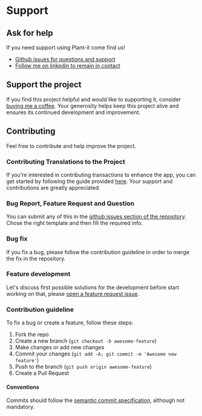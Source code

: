 # Support

## Ask for help
If you need support using Plant-it come find us!

* [Github issues for questions and support](https://github.com/MDeLuise/plant-it/issues)
* [Follow me on linkedin to remain in contact](https://www.linkedin.com/in/massimiliano-de-luise-370464209)

## Support the project
If you find this project helpful and would like to supporting it, consider [buying me a coffee](https://www.buymeacoffee.com/mdeluise). Your generosity helps keep this project alive and ensures its continued development and improvement.

## Contributing
Feel free to contribute and help improve the project.

### Contributing Translations to the Project
If you're interested in contributing transactions to enhance the app, you can get started by following the guide provided [here](https://github.com/MDeLuise/plant-it/discussions/148). Your support and contributions are greatly appreciated.

### Bug Report, Feature Request and Question
You can submit any of this in the [github issues section of the repository](https://github.com/MDeLuise/plant-it/issues/new/choose). Chose the right template and then fill the required info.

### Bug fix
If you fix a bug, please follow the contribution guideline in order to merge the fix in the repository.

### Feature development
Let's discuss first possible solutions for the development before start working on that, please [open a feature request issue](https://github.com/MDeLuise/plant-it/issues/new?assignees=&labels=Status:+Created,Type:+Feature+Request&projects=&template=feature_request.yml).

### Contribution guideline
To fix a bug or create a feature, follow these steps:

1. Fork the repo
1. Create a new branch (`git checkout -b awesome-feature`)
1. Make changes or add new changes
1. Commit your changes (`git add -A; git commit -m 'Awesome new feature'`)
1. Push to the branch (`git push origin awesome-feature`)
1. Create a Pull Request

#### Conventions
Commits should follow the [semantic commit specification](https://www.conventionalcommits.org/en/v1.0.0/), although not mandatory.
